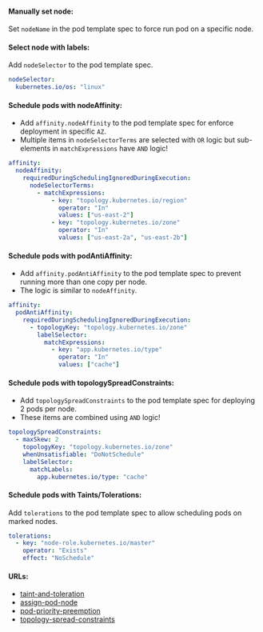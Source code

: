 #### Manually set node:
Set `nodeName` in the pod template spec to force run pod on a specific node.

#### Select node with labels:
Add `nodeSelector` to the pod template spec.
```yaml
nodeSelector:
  kubernetes.io/os: "linux"
```

#### Schedule pods with nodeAffinity:
- Add `affinity.nodeAffinity` to the pod template spec for enforce deployment in specific `AZ`.
- Multiple items in `nodeSelectorTerms` are selected with `OR` logic but sub-elements in `matchExpressions` have `AND` logic!
```yaml
affinity:
  nodeAffinity:
    requiredDuringSchedulingIgnoredDuringExecution:
      nodeSelectorTerms:
        - matchExpressions:
            - key: "topology.kubernetes.io/region"
              operator: "In"
              values: ["us-east-2"]
            - key: "topology.kubernetes.io/zone"
              operator: "In"
              values: ["us-east-2a", "us-east-2b"]
```

#### Schedule pods with podAntiAffinity:
- Add `affinity.podAntiAffinity` to the pod template spec to prevent running more than one copy per node.
- The logic is similar to `nodeAffinity`.
```yaml
affinity:
  podAntiAffinity:
    requiredDuringSchedulingIgnoredDuringExecution:
      - topologyKey: "topology.kubernetes.io/zone"
        labelSelector:
          matchExpressions:
            - key: "app.kubernetes.io/type"
              operator: "In"
              values: ["cache"]
```

#### Schedule pods with topologySpreadConstraints:
- Add `topologySpreadConstraints` to the pod template spec for deploying 2 pods per node.
- These items are combined using `AND` logic!
```yaml
topologySpreadConstraints:
  - maxSkew: 2
    topologyKey: "topology.kubernetes.io/zone"
    whenUnsatisfiable: "DoNotSchedule"
    labelSelector:
      matchLabels:
        app.kubernetes.io/type: "cache"
```

#### Schedule pods with Taints/Tolerations:
Add `tolerations` to the pod template spec to allow scheduling pods on marked nodes.
```yaml
tolerations:
  - key: "node-role.kubernetes.io/master"
    operator: "Exists"
    effect: "NoSchedule"
```

#### URLs:
- [taint-and-toleration](https://kubernetes.io/docs/concepts/scheduling-eviction/taint-and-toleration/)
- [assign-pod-node](https://kubernetes.io/docs/concepts/scheduling-eviction/assign-pod-node/)
- [pod-priority-preemption](https://kubernetes.io/docs/concepts/scheduling-eviction/pod-priority-preemption/)
- [topology-spread-constraints](https://kubernetes.io/docs/concepts/scheduling-eviction/topology-spread-constraints/)
